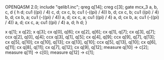 OPENQASM 2.0;
include "qelib1.inc";
qreg q[14];
creg c[3];
gate mcx_3 a, b, c, d
{
  h d;
  cu1 ((pi) / 4) c, d;
  cx c, b;
  cu1 (-((pi) / 4)) b, d;
  cx c, b;
  cu1 ((pi) / 4) b, d;
  cx b, a;
  cu1 (-((pi) / 4)) a, d;
  cx c, a;
  cu1 ((pi) / 4) a, d;
  cx b, a;
  cu1 (-((pi) / 4)) a, d;
  cx c, a;
  cu1 ((pi) / 4) a, d;
  h d;
}

x q[1];
x q[2];
x q[3];
cx q[0], q[6];
cx q[2], q[6];
cx q[1], q[7];
cx q[3], q[7];
ccx q[2], q[0], q[4];
ccx q[3], q[1], q[5];
cx q[4], q[9];
ccx q[9], q[7], q[13];
cx q[5], q[10];
cx q[10], q[13];
cx q[13], q[10];
ccx q[5], q[13], q[10];
cx q[6], q[11];
cx q[8], q[11];
cx q[7], q[12];
cx q[9], q[12];
measure q[10] -> c[2];
measure q[11] -> c[0];
measure q[12] -> c[1];
